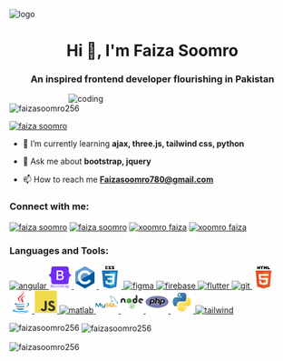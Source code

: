 
![logo](https://github.com/FaizaSoOmro256/FaizaSoOmro256/blob/main/WhatsApp%20Image%202024-04-28%20at%203.24.29%20PM.jpeg) 
<h1 align="center">Hi 👋, I'm Faiza Soomro</h1>
<h3 align="center">An inspired frontend developer flourishing in Pakistan</h3>
<img align="right" alt="coding" width="400" src="https://www.bing.com/th/id/OGC.91b513350e4fc3e7ac634fbcca36fc25?pid=1.7&rurl=https%3a%2f%2fmedia1.giphy.com%2fmedia%2fRbDKaczqWovIugyJmW%2fgiphy.gif&ehk=%2fB6Z7%2fiCpPxfiXebbsotZc5A%2fb4Vo8EAU9xGMKuHg98%3d">
<p align="left"> <img src="https://komarev.com/ghpvc/?username=faizasoomro256&label=Profile%20views&color=0e75b6&style=flat" alt="faizasoomro256" /> </p>

<p align="left"> <a href="https://twitter.com/faiza soomro" target="blank"><img src="https://img.shields.io/twitter/follow/faiza soomro?logo=twitter&style=for-the-badge" alt="faiza soomro" /></a> </p>

- 🌱 I’m currently learning **ajax, three.js, tailwind css, python**

- 💬 Ask me about **bootstrap, jquery**

- 📫 How to reach me **Faizasoomro780@gmail.com**

<h3 align="left">Connect with me:</h3>
<p align="left">
<a href="https://twitter.com/faiza soomro" target="blank"><img align="center" src="https://raw.githubusercontent.com/rahuldkjain/github-profile-readme-generator/master/src/images/icons/Social/twitter.svg" alt="faiza soomro" height="30" width="40" /></a>
<a href="https://linkedin.com/in/faiza soomro" target="blank"><img align="center" src="https://raw.githubusercontent.com/rahuldkjain/github-profile-readme-generator/master/src/images/icons/Social/linked-in-alt.svg" alt="faiza soomro" height="30" width="40" /></a>
<a href="https://fb.com/xoomro faiza" target="blank"><img align="center" src="https://raw.githubusercontent.com/rahuldkjain/github-profile-readme-generator/master/src/images/icons/Social/facebook.svg" alt="xoomro faiza" height="30" width="40" /></a>
<a href="https://instagram.com/xoomro faiza" target="blank"><img align="center" src="https://raw.githubusercontent.com/rahuldkjain/github-profile-readme-generator/master/src/images/icons/Social/instagram.svg" alt="xoomro faiza" height="30" width="40" /></a>
</p>

<h3 align="left">Languages and Tools:</h3>
<p align="left"> <a href="https://angular.io" target="_blank" rel="noreferrer"> <img src="https://angular.io/assets/images/logos/angular/angular.svg" alt="angular" width="40" height="40"/> </a> <a href="https://getbootstrap.com" target="_blank" rel="noreferrer"> <img src="https://raw.githubusercontent.com/devicons/devicon/master/icons/bootstrap/bootstrap-plain-wordmark.svg" alt="bootstrap" width="40" height="40"/> </a> <a href="https://www.cprogramming.com/" target="_blank" rel="noreferrer"> <img src="https://raw.githubusercontent.com/devicons/devicon/master/icons/c/c-original.svg" alt="c" width="40" height="40"/> </a> <a href="https://www.w3schools.com/css/" target="_blank" rel="noreferrer"> <img src="https://raw.githubusercontent.com/devicons/devicon/master/icons/css3/css3-original-wordmark.svg" alt="css3" width="40" height="40"/> </a> <a href="https://www.figma.com/" target="_blank" rel="noreferrer"> <img src="https://www.vectorlogo.zone/logos/figma/figma-icon.svg" alt="figma" width="40" height="40"/> </a> <a href="https://firebase.google.com/" target="_blank" rel="noreferrer"> <img src="https://www.vectorlogo.zone/logos/firebase/firebase-icon.svg" alt="firebase" width="40" height="40"/> </a> <a href="https://flutter.dev" target="_blank" rel="noreferrer"> <img src="https://www.vectorlogo.zone/logos/flutterio/flutterio-icon.svg" alt="flutter" width="40" height="40"/> </a> <a href="https://git-scm.com/" target="_blank" rel="noreferrer"> <img src="https://www.vectorlogo.zone/logos/git-scm/git-scm-icon.svg" alt="git" width="40" height="40"/> </a> <a href="https://www.w3.org/html/" target="_blank" rel="noreferrer"> <img src="https://raw.githubusercontent.com/devicons/devicon/master/icons/html5/html5-original-wordmark.svg" alt="html5" width="40" height="40"/> </a> <a href="https://www.java.com" target="_blank" rel="noreferrer"> <img src="https://raw.githubusercontent.com/devicons/devicon/master/icons/java/java-original.svg" alt="java" width="40" height="40"/> </a> <a href="https://developer.mozilla.org/en-US/docs/Web/JavaScript" target="_blank" rel="noreferrer"> <img src="https://raw.githubusercontent.com/devicons/devicon/master/icons/javascript/javascript-original.svg" alt="javascript" width="40" height="40"/> </a> <a href="https://www.mathworks.com/" target="_blank" rel="noreferrer"> <img src="https://upload.wikimedia.org/wikipedia/commons/2/21/Matlab_Logo.png" alt="matlab" width="40" height="40"/> </a> <a href="https://www.mysql.com/" target="_blank" rel="noreferrer"> <img src="https://raw.githubusercontent.com/devicons/devicon/master/icons/mysql/mysql-original-wordmark.svg" alt="mysql" width="40" height="40"/> </a> <a href="https://nodejs.org" target="_blank" rel="noreferrer"> <img src="https://raw.githubusercontent.com/devicons/devicon/master/icons/nodejs/nodejs-original-wordmark.svg" alt="nodejs" width="40" height="40"/> </a> <a href="https://www.php.net" target="_blank" rel="noreferrer"> <img src="https://raw.githubusercontent.com/devicons/devicon/master/icons/php/php-original.svg" alt="php" width="40" height="40"/> </a> <a href="https://www.python.org" target="_blank" rel="noreferrer"> <img src="https://raw.githubusercontent.com/devicons/devicon/master/icons/python/python-original.svg" alt="python" width="40" height="40"/> </a> <a href="https://tailwindcss.com/" target="_blank" rel="noreferrer"> <img src="https://www.vectorlogo.zone/logos/tailwindcss/tailwindcss-icon.svg" alt="tailwind" width="40" height="40"/> </a> </p>

<p><img align="left" src="https://github-readme-stats.vercel.app/api/top-langs?username=faizasoomro256&show_icons=true&locale=en&layout=compact" alt="faizasoomro256" /></p>

<p>&nbsp;<img align="center" src="https://github-readme-stats.vercel.app/api?username=faizasoomro256&show_icons=true&locale=en" alt="faizasoomro256" /></p>

<p><img align="center" src="https://github-readme-streak-stats.herokuapp.com/?user=faizasoomro256&" alt="faizasoomro256" /></p>
